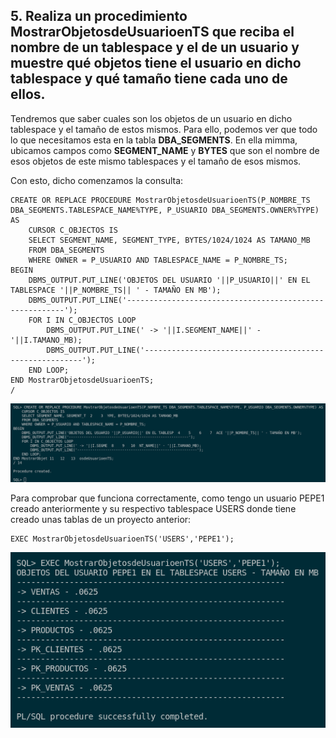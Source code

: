 ## 5. Realiza un procedimiento MostrarObjetosdeUsuarioenTS que reciba el nombre de un tablespace y el de un usuario y muestre qué objetos tiene el usuario en dicho tablespace y qué tamaño tiene cada uno de ellos.

Tendremos que saber cuales son los objetos de un usuario en dicho tablespace y el tamaño de estos mismos. Para ello, podemos ver que todo lo que necesitamos esta en la tabla **DBA_SEGMENTS**.
En ella mimma,  ubicamos campos como **SEGMENT_NAME** y **BYTES** que son el nombre de esos objetos de este mismo tablespaces y el tamaño de esos mismos.

Con esto, dicho comenzamos la consulta:

```
CREATE OR REPLACE PROCEDURE MostrarObjetosdeUsuarioenTS(P_NOMBRE_TS DBA_SEGMENTS.TABLESPACE_NAME%TYPE, P_USUARIO DBA_SEGMENTS.OWNER%TYPE) AS
    CURSOR C_OBJECTOS IS
    SELECT SEGMENT_NAME, SEGMENT_TYPE, BYTES/1024/1024 AS TAMANO_MB
    FROM DBA_SEGMENTS
    WHERE OWNER = P_USUARIO AND TABLESPACE_NAME = P_NOMBRE_TS;
BEGIN
    DBMS_OUTPUT.PUT_LINE('OBJETOS DEL USUARIO '||P_USUARIO||' EN EL TABLESPACE '||P_NOMBRE_TS|| ' - TAMAÑO EN MB');
    DBMS_OUTPUT.PUT_LINE('--------------------------------------------------------');
    FOR I IN C_OBJECTOS LOOP
        DBMS_OUTPUT.PUT_LINE(' -> '||I.SEGMENT_NAME||' - '||I.TAMANO_MB);
        DBMS_OUTPUT.PUT_LINE('--------------------------------------------------------');
    END LOOP;
END MostrarObjetosdeUsuarioenTS;
/
```

![Oracle foto 14](img/14.png)

Para comprobar que funciona correctamente, como tengo un usuario PEPE1 creado anteriormente y su respectivo tablespace USERS donde tiene creado unas tablas de un proyecto anterior:

```
EXEC MostrarObjetosdeUsuarioenTS('USERS','PEPE1');
```

![Oracle foto 15](img/15.png)